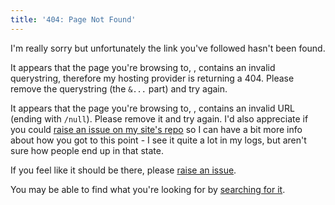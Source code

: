 ```yaml
---
title: '404: Page Not Found'
---
```

I'm really sorry but unfortunately the link you've followed hasn't been found.

<p class="hidden" id="querystring-error">It appears that the page you're browsing to, <a id="qs-this-url"></a>, contains an invalid querystring, therefore my hosting provider is returning a 404. Please remove the querystring (the <code>&...</code> part) and try again.</p>

<p class="hidden" id="null-error">It appears that the page you're browsing to, <a id="null-this-url"></a>, contains an invalid URL (ending with <code>/null</code>). Please remove it and try again. I'd also appreciate if you could <a href="https://gitlab.com/firozansari/firozansari.com/issues/new" data-proofer-ignore>raise an issue on my site's repo</a> so I can have a bit more info about how you got to this point - I see it quite a lot in my logs, but aren't sure how people end up in that state.</p>

<script>
if (window.location.toString().endsWith('/null')) {
  document.getElementById('null-error').classList.remove('hidden');
  document.getElementById('null-this-url').href = window.location;
  document.getElementById('null-this-url').text = window.location;
}
const parsedQuerystring = new URLSearchParams(window.location.search);
// is there something that looks like a querystring, but isn't parsed as such? Chances are the user has an invalid URL that is breaking the web host
if (window.location.toString().includes('&') && "" === parsedQuerystring.toString()) {
  document.getElementById('querystring-error').classList.remove('hidden');
  document.getElementById('qs-this-url').href = window.location;
  document.getElementById('qs-this-url').text = window.location;
}
</script>

If you feel like it should be there, please [raise an issue](https://gitlab.com/firozansari/firozansari.com/issues/new).

You may be able to find what you're looking for by [searching for it](/search/).
